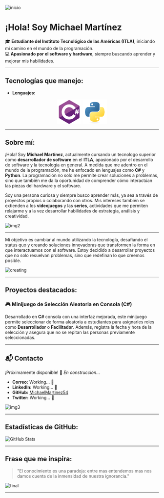 ![inicio](https://camo.githubusercontent.com/4c3fd71b359cd5dfadc21247cde8f16ecbe5d41db8ac79ef28e3091ab02a8bef/68747470733a2f2f6d69722d73332d63646e2d63662e626568616e63652e6e65742f70726f6a6563745f6d6f64756c65732f6d61785f313230302f3831626234623136353638343031392e363430623630333864313333652e676966)
# ¡Hola! Soy Michael Martínez


🎓 **Estudiante del Instituto Tecnológico de las Américas (ITLA)**, iniciando mi camino en el mundo de la programación.  
💻 **Apasionado por el software y hardware**, siempre buscando aprender y mejorar mis habilidades.  


---

## Tecnologías que manejo:

- **Lenguajes:**

<p align="center">
  <img src="https://raw.githubusercontent.com/devicons/devicon/master/icons/csharp/csharp-original.svg" width="80" height="80" alt="C# Icon" />
  <img src="https://raw.githubusercontent.com/devicons/devicon/master/icons/python/python-original.svg" width="80" height="80" alt="Python Icon" />
</p>




---

## Sobre mí:
¡Hola! Soy **Michael Martínez**, actualmente cursando un tecnologo superior como **desarrollador de software** en el **ITLA**, apasionado por el desarrollo de software y la tecnología en general. A medida que me adentro en el mundo de la programación, me he enfocado en lenguajes como **C#** y **Python**. La programación no solo me permite crear soluciones a problemas, sino que también me da la oportunidad de comprender cómo interactúan las piezas del hardware y el software.

Soy una persona curiosa y siempre busco aprender más, ya sea a través de proyectos propios o colaborando con otros. Mis intereses también se extienden a los **videojuegos** y las **series**, actividades que me permiten relajarme y a la vez desarrollar habilidades de estrategia, análisis y creatividad.

![img2](https://i.pinimg.com/originals/e6/da/c1/e6dac1038095d76596e8b1bd9653f569.gif)

---

Mi objetivo es cambiar al mundo utilizando la tecnología, desafiando el status quo y creando soluciones innovadoras que transformen la forma en que interactuamos con el software. Estoy decidido a desarrollar proyectos que no solo resuelvan problemas, sino que redefinan lo que creemos posible.


![creating](https://media1.giphy.com/media/v1.Y2lkPTc5MGI3NjExMWN6bjViaTNqbm5iNTcwc2pueDNnZzc2emc3c2t3MWY4N3JibXBqMyZlcD12MV9pbnRlcm5hbF9naWZfYnlfaWQmY3Q9Zw/fWkrxUvTQPg2LJew7c/giphy.webp)


---

## Proyectos destacados:
### 🎮 **Minijuego de Selección Aleatoria en Consola (C#)**
Desarrollado en **C#** consola con una interfaz mejorada, este minijuego permite seleccionar de forma aleatoria a estudiantes para asignarles roles como **Desarrollador** o **Facilitador**. Además, registra la fecha y hora de la selección y asegura que no se repitan las personas previamente seleccionadas.


---


## 📬 Contacto

¡Próximamente disponible! 🔧 *En construcción...*

- **Correo:** Working... 🔧  
- **LinkedIn:** Working... 🔧  
- **GitHub:** [MichaelMartinez54](https://github.com/Michhoow)  
- **Twitter:** Working... 🔧  

![img3](https://i.pinimg.com/originals/89/bb/06/89bb06251fb7401e094b1f6d71f3d3f4.gif)

---
## Estadísticas de GitHub:
![GitHub Stats](https://github-readme-stats.vercel.app/api?username=TuUsuario&show_icons=true&theme=radical)

---

## Frase que me inspira:
> "El conocimiento es una paradoja: entre mas entendemos mas nos damos cuenta de la inmensidad de nuestra ignorancia." 


![final](https://cdna.artstation.com/p/assets/images/images/040/756/792/original/clement-baudet-spellbook.gif?1629804361)

---

